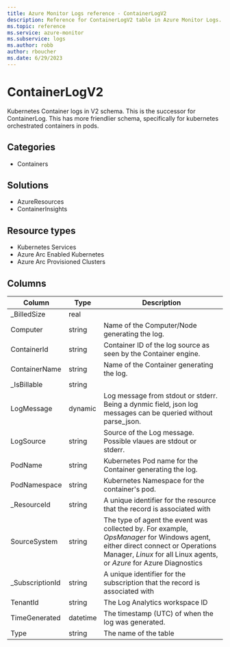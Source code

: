 ```yaml
---
title: Azure Monitor Logs reference - ContainerLogV2
description: Reference for ContainerLogV2 table in Azure Monitor Logs.
ms.topic: reference
ms.service: azure-monitor
ms.subservice: logs
ms.author: robb
author: rboucher
ms.date: 6/29/2023
---
```


# ContainerLogV2

 Kubernetes Container logs in V2 schema. This is the successor for ContainerLog. This has more friendlier schema, specifically for kubernetes orchestrated containers in pods.

## Categories

- Containers
## Solutions

- AzureResources
- ContainerInsights
## Resource types

- Kubernetes Services
- Azure Arc Enabled Kubernetes
- Azure Arc Provisioned Clusters




## Columns

| Column | Type | Description |
| --- | --- | --- |
| _BilledSize | real |  |
| Computer | string | Name of the Computer/Node generating the log. |
| ContainerId | string | Container ID of the log source as seen by the Container engine. |
| ContainerName | string | Name of the Container generating the log. |
| _IsBillable | string |  |
| LogMessage | dynamic | Log message from stdout or stderr. Being a dynmic field, json log messages can be queried without parse_json. |
| LogSource | string | Source of the Log message. Possible vlaues are stdout or stderr. |
| PodName | string | Kubernetes Pod name for the Container generating the log. |
| PodNamespace | string | Kubernetes Namespace for the container's pod. |
| _ResourceId | string | A unique identifier for the resource that the record is associated with |
| SourceSystem | string | The type of agent the event was collected by. For example, *OpsManager* for Windows agent, either direct connect or Operations Manager, *Linux* for all Linux agents, or *Azure* for Azure Diagnostics |
| _SubscriptionId | string | A unique identifier for the subscription that the record is associated with |
| TenantId | string | The Log Analytics workspace ID |
| TimeGenerated | datetime | The timestamp (UTC) of when the log was generated. |
| Type | string | The name of the table |
